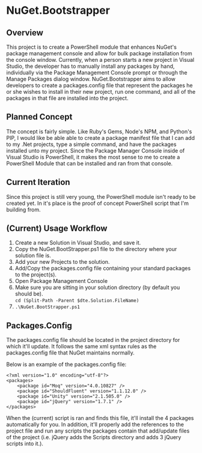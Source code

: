 # NuGet.Bootstrapper

## Overview

This project is to create a PowerShell module that enhances NuGet's package management console and allow for bulk package installation from the console window.  Currently, when a person starts a new project in Visual Studio, the developer has to manually install any packages by hand, individually via the Package Management Console prompt or through the Manage Packages dialog window.  NuGet.Bootstrapper aims to allow developers to create a packages.config file that represent the packages he or she wishes to install in their new project, run one command, and all of the packages in that file are installed into the project.

## Planned Concept

The concept is fairly simple.  Like Ruby's Gems, Node's NPM, and Python's PIP, I would like be able able to create a package manifest file that I can add to my .Net projects, type a simple command, and have the packages installed unto my project.  Since the Package Manager Console inside of Visual Studio is PowerShell, it makes the most sense to me to create a PowerShell Module that can be installed and ran from that console.

## Current Iteration

Since this project is still very young, the PowerShell module isn't ready to be created yet.  In it's place is the proof of concept PowerShell script that I'm building from.

## (Current) Usage Workflow

1. 	Create a new Solution in Visual Studio, and save it.
2.  Copy the NuGet.BootStrapper.ps1 file to the directory where your solution file is.
2.  Add your new Projects to the solution.
4.  Add/Copy the packages.config file containing your standard packages to the project(s).
4. 	Open Package Management Console
5.  Make sure you are sitting in your solution directory (by default you should be).  
    `cd (Split-Path -Parent $dte.Solution.FileName)`
6.  `.\NuGet.BootStrapper.ps1`

## Packages.Config

The packages.config file should be located in the project directory for which it'll update.  It follows the same xml syntax rules as the packages.config file that NuGet maintains normally.

Below is an example of the packages.config file:

	<?xml version="1.0" encoding="utf-8"?>
	<packages>
		<package id="Moq" version="4.0.10827" />
		<package id="ShouldFluent" version="1.1.12.0" />
		<package id="Unity" version="2.1.505.0" />
		<package id="jQuery" version="1.7.1" />
	</packages>
	
When the (current) script is ran and finds this file, it'll install the 4 packages automatically for you.  In addition, it'll properly add the references to the project file and run any scripts the packages contain that add/update files of the project (i.e. jQuery adds the Scripts directory and adds 3 jQuery scripts into it.).